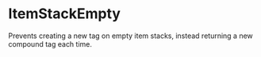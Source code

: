 # ItemStackEmpty

Prevents creating a new tag on empty item stacks, instead returning a new compound tag each time.